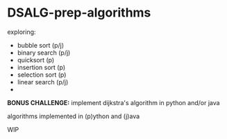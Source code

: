 # DSALG-prep-algorithms
exploring:
- bubble sort (p/j)
- binary search (p/j)
- quicksort (p)
- insertion sort (p)
- selection sort (p)
- linear search (p/j)
- 
**BONUS CHALLENGE:** implement dijkstra's algorithm in python and/or java   

algorithms implemented in (p)ython and (j)ava  

WIP